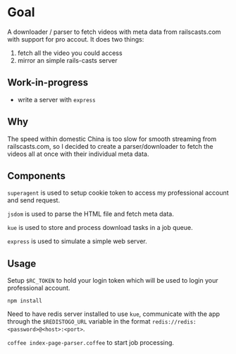 # Goal
A downloader / parser to fetch videos with meta data from railscasts.com with support for pro accout. It does two things:
1. fetch all the video you could access
2. mirror an simple rails-casts server

## Work-in-progress
- write a server with `express`

## Why
The speed within domestic China is too slow for smooth streaming from railscasts.com, so I decided to create a parser/downloader to fetch the videos all at once with their individual meta data.

## Components
`superagent` is used to setup cookie token to access my professional account and send request.

`jsdom` is used to parse the HTML file and fetch meta data.

`kue` is used to store and process download tasks in a job queue.

`express` is used to simulate a simple web server.

## Usage
Setup `$RC_TOKEN` to hold your login token which will be used to login your professional account.

`npm install`

Need to have redis server installed to use `kue`, communicate with the app through the `$REDISTOGO_URL` variable in the format `redis://redis:<password>@<host>:<port>`.

`coffee index-page-parser.coffee` to start job processing.
